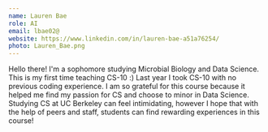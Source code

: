 ```yaml
---
name: Lauren Bae
role: AI
email: lbae02@
website: https://www.linkedin.com/in/lauren-bae-a51a76254/
photo: Lauren_Bae.png
---
```

Hello there! I'm a sophomore studying Microbial Biology and Data Science. This is my first time teaching CS-10 :) Last year I took CS-10 with no previous coding experience. I am so grateful for this course because it helped me find my passion for CS and choose to minor in Data Science. Studying CS at UC Berkeley can feel intimidating, however I hope that with the help of peers and staff, students can find rewarding experiences in this course!
